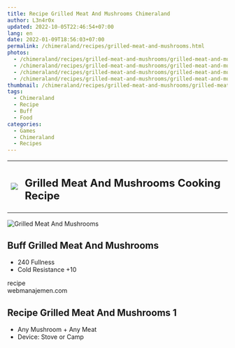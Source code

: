 ```yaml
---
title: Recipe Grilled Meat And Mushrooms Chimeraland
author: L3n4r0x
updated: 2022-10-05T22:46:54+07:00
lang: en
date: 2022-01-09T18:56:03+07:00
permalink: /chimeraland/recipes/grilled-meat-and-mushrooms.html
photos:
  - /chimeraland/recipes/grilled-meat-and-mushrooms/grilled-meat-and-mushrooms.webp
  - /chimeraland/recipes/grilled-meat-and-mushrooms/grilled-meat-and-mushrooms-name.webp
  - /chimeraland/recipes/grilled-meat-and-mushrooms/grilled-meat-and-mushrooms-icon.webp
  - /chimeraland/recipes/grilled-meat-and-mushrooms/grilled-meat-and-mushrooms-material.webp
thumbnail: /chimeraland/recipes/grilled-meat-and-mushrooms/grilled-meat-and-mushrooms.webp
tags:
  - Chimeraland
  - Recipe
  - Buff
  - Food
categories:
  - Games
  - Chimeraland
  - Recipes
---
```


<section id="bootstrap-wrapper">
  <link
    rel="stylesheet"
    href="https://rawcdn.githack.com/dimaslanjaka/Web-Manajemen/0c3b5aa1813bd4abcd2c11bf3e37928b15c28664/css/bootstrap-5-3-0-alpha3-wrapper.css"
  />
  <div class="row mb-2">
    <div class="col-md-12 mb-2">
      <table class="table" id="post-info">
        <tbody>
          <tr>
            <td>
              <img
                class="d-inline-block me-2"
                src="/chimeraland/recipes/grilled-meat-and-mushrooms/grilled-meat-and-mushrooms-icon.webp"
                width="auto"
                height="auto"
              />
            </td>
            <td>
              <h1 class="fs-5">Grilled Meat And Mushrooms Cooking Recipe</h1>
            </td>
          </tr>
        </tbody>
      </table>
    </div>
  </div>
  <div class="card mb-2">
    <div class="row g-0">
      <div class="col-sm-4 position-relative mb-2">
        <img
          src="/chimeraland/recipes/grilled-meat-and-mushrooms/grilled-meat-and-mushrooms-material.webp"
          class="card-img fit-cover w-100 h-100"
          alt="Grilled Meat And Mushrooms"
          data-fancybox="true"
        />
      </div>
      <div class="col-sm-8 mb-2">
        <div class="card-body">
          <h2 class="card-title fs-5">Buff Grilled Meat And Mushrooms</h2>
          <div class="card-text">
            <ul>
              <li>240 Fullness</li>
              <li>Cold Resistance +10</li>
            </ul>
          </div>
          <span class="badge rounded-pill bg-dark text-white">recipe</span>
        </div>
        <div class="card-footer text-end text-muted">webmanajemen.com</div>
      </div>
    </div>
  </div>
  <div class="row mb-2">
    <div class="col-12 col-lg-6 recipe-item mb-2">
      <div class="card">
        <div class="card-body">
          <h2 class="card-title fs-5">Recipe Grilled Meat And Mushrooms 1</h2>
          <div class="card-text">
            <ul>
              <li>Any Mushroom<span> + </span>Any Meat</li>
              <li>Device: Stove or Camp</li>
            </ul>
          </div>
        </div>
      </div>
    </div>
  </div>
</section>